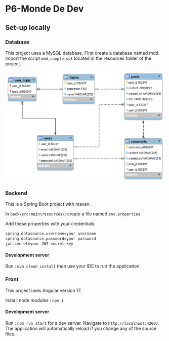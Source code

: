 # P6-Monde De Dev

## Set-up locally

### Database
This project uses a MySQL database. 
First create a database named mdd.
Import the script `mdd_sample.sql` located in the resources folder of the project.

<img src = "./resources/bdd.png">

### Backend

This is a Spring Boot project with maven.

In `back\src\main\resources\`:
create a file named `env.properties`

Add these properties with your credentials:
```
spring.datasource.username=your username
spring.datasource.password=your password
jwt.secret=your JWT secret key
```
#### Development server
Run : `mvn clean install` then use your IDE to run the application.

### Front

This project uses Angular version 17.

Install node modules : `npm i`


#### Development server
Run : `npm run start` for a dev server. Navigate to `http://localhost:4200/`. The application will automatically reload if you change any of the source files.
